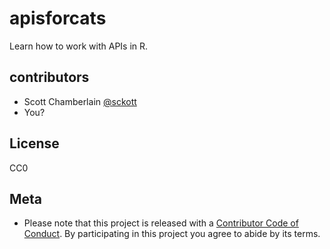 apisforcats
===========

Learn how to work with APIs in R.

## contributors

* Scott Chamberlain [@sckott](https://github.com/sckott)
* You?

## License

CC0

## Meta

* Please note that this project is released with a [Contributor Code of Conduct](CODE_OF_CONDUCT.md). By participating in this project you agree to abide by its terms.
